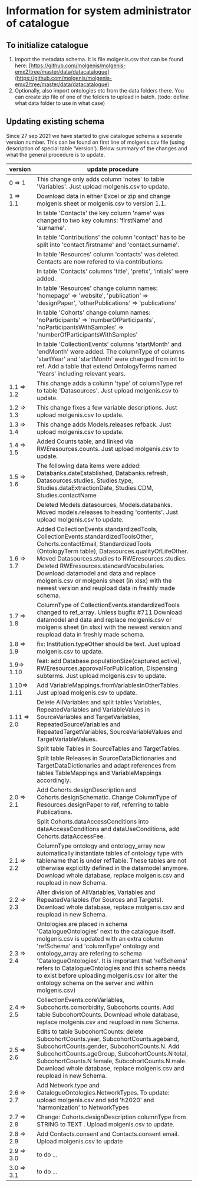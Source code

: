 # Information for system administrator of catalogue

## To initialize catalogue

1. Import the metadata schema. It is file molgenis.csv that can be found
   here: [https://github.com/molgenis/molgenis-emx2/tree/master/data/datacatalogue](https://github.com/molgenis/molgenis-emx2/tree/master/data/datacatalogue)
1. Optionally, also import ontologies etc from the data folders there. You can create zip file of one of the folders to
   upload in batch.
   (todo: define what data folder to use in what case)

## Updating existing schema

Since 27 sep 2021 we have started to give catalogue schema a seperate version number. This can be found on first line of
molgenis.csv file (using description of special table 'Version'). Below summary of the changes and what the general
procedure is to update.

| version     | update procedure                                                                                                                                                                                                                                                                                                                                                                                                                         |
|-------------|------------------------------------------------------------------------------------------------------------------------------------------------------------------------------------------------------------------------------------------------------------------------------------------------------------------------------------------------------------------------------------------------------------------------------------------|
| 0 => 1      | This change only adds column 'notes' to table 'Variables'. Just upload molgenis.csv to update.                                                                                                                                                                                                                                                                                                                                           |  
| 1 => 1.1    | Download data in either Excel or zip and change molgenis sheet or molgenis.csv to version 1.1.                                                                                                                                                                                                                                                                                                                                           |
|             | In table 'Contacts' the key column 'name' was changed to two key columns: 'firstName' and 'surname'.                                                                                                                                                                                                                                                                                                                                     |
|             | In table 'Contributions' the column 'contact' has to be split into 'contact.firstname' and 'contact.surname'.                                                                                                                                                                                                                                                                                                                            |
|             | In table 'Resources' column 'contacts' was deleted. Contacts are now refered to via contributions.                                                                                                                                                                                                                                                                                                                                       |
|             | In table 'Contacts' columns 'title', 'prefix', 'intials' were added.                                                                                                                                                                                                                                                                                                                                                                     |
|             | In table 'Resources' change column names: 'homepage' => 'website', 'publication' => 'designPaper', 'otherPublications' => 'publications'                                                                                                                                                                                                                                                                                                 |
|             | In table 'Cohorts' change column names: 'noParticipants' => 'numberOfParticipants', 'noParticipantsWithSamples' => 'numberOfParticipantsWithSamples'                                                                                                                                                                                                                                                                                     |
|             | In table 'CollectionEvents' columns 'startMonth' and 'endMonth' were added. The columnType of columns 'startYear' and 'startMonth' were changed from int to ref. Add a table that extend OntologyTerms named 'Years' including relevant years.                                                                                                                                                                                           |
| 1.1 => 1.2  | This change adds a column 'type' of columnType ref to table 'Datasources'. Just upload molgenis.csv to update.                                                                                                                                                                                                                                                                                                                           |
| 1.2 => 1.3  | This change fixes a few variable descriptions. Just upload molgenis.csv to update.                                                                                                                                                                                                                                                                                                                                                       |
| 1.3 => 1.4  | This change adds Models.releases refback. Just upload molgenis.csv to update.                                                                                                                                                                                                                                                                                                                                                            |
| 1.4 => 1.5  | Added Counts table, and linked via RWEresources.counts. Just upload molgenis.csv to update.                                                                                                                                                                                                                                                                                                                                              |
| 1.5 => 1.6  | The following data items were added: Databanks.dateEstablished, Databanks.refresh, Datasources.studies, Studies.type, Studies.dataExtractionDate, Studies.CDM, Studies.contactName
|             | Deleted Models.datasources, Models.databanks. Moved models.releases to heading 'contents'. Just upload molgenis.csv to update.                                                                                                                                                                                                                                                                                                           |
| 1.6 => 1.7  | Added CollectionEvents.standardizedTools, CollectionEvents.standardizedToolsOther, Cohorts.contactEmail, StandardizedTools (OntologyTerm table), Datasources.qualityOfLifeOther. Moved Datasources.studies to RWEresources.studies. Deleted RWEresources.standardVocabularies. Download datamodel and data and replace molgenis.csv or molgenis sheet (in xlsx) with the newest version and reupload data in freshly made schema.        |
| 1.7 => 1.8  | ColumnType of CollectionEvents.standardizedTools changed to ref_array. Unless bugfix #711 Download datamodel and data and replace molgenis.csv or molgenis sheet (in xlsx) with the newest version and reupload data in freshly made schema.                                                                                                                                                                                             |
| 1.8 => 1.9  | fix: Institution.typeOther should be text. Just upload molgenis.csv to update.                                                                                                                                                                                                                                                                                                                                                           |
| 1.9=> 1.10  | feat: add Database.populationSize(captured,active), RWEresources.approvalForPublication, Dispensing subterms. Just upload molgenis.csv to update.                                                                                                                                                                                                                                                                                        |
| 1.10=> 1.11 | Add VariableMappings.fromVariablesInOtherTables. Just upload molgenis.csv to update.                                                                                                                                                                                                                                                                                                                                                     |
| 1.11 => 2.0 | Delete AllVariables and split tables Variables, RepeatedVariables and VariableValues in SourceVariables and TargetVariables, RepeatedSourceVariables and RepeatedTargetVariables, SourceVariableValues and TargetVariableValues.                                                                                                                                                                                                         |
|             | Split table Tables in SourceTables and TargetTables.                                                                                                                                                                                                                                                                                                                                                                                     |
|             | Split table Releases in SourceDataDictionaries and TargetDataDictionaries and adapt references from tables TableMappings and VariableMappings accordingly.                                                                                                                                                                                                                                                                               |
| 2.0 => 2.1  | Add Cohorts.designDescription and Cohorts.designSchematic. Change ColumnType of Resources.designPaper to ref, referring to table Publications.                                                                                                                                                                                                                                                                                           |
|             | Split Cohorts.dataAccessConditions into dataAccessConditions and dataUseConditions, add Cohorts.dataAccessFee.                                                                                                                                                                                                                                                                                                                           |
| 2.1 => 2.2  | ColumnType ontology and ontology_array now automatically instantiate tables of ontology type with tablename that is under refTable. These tables are not otherwise explicitly defined in the datamodel anymore. Download whole database, replace molgenis.csv and reupload in new Schema.                                                                                                                                                |
| 2.2 => 2.3  | Alter division of AllVariables, Variables and RepeatedVariables (for Sources and Targets). Download whole database, replace molgenis.csv and reupload in new Schema.                                                                                                                                                                                                                                                                     |
| 2.3 => 2.4  | Ontologies are placed in schema 'CatalogueOntologies' next to the catalogue itself. molgenis.csv is updated with an extra column 'refSchema' and 'columnType' ontology and ontology_array are refering to schema 'CatalogueOntologies'. It is important that 'refSchema' refers to CatalogueOntologies and this schema needs to exist before uploading molgenis.csv (or alter the ontology schema on the server and within molgenis.csv) |
| 2.4 => 2.5  | CollectionEvents.coreVariables, Subcohorts.comorbidity, Subcohorts.counts. Add table SubcohortCounts. Download whole database, replace molgenis.csv and reupload in new Schema.                                                                                                                                                                                                                                                          | |
| 2.5 => 2.6  | Edits to table SubcohortCounts: delete SubcohortCounts.year, SubcohortCounts.ageband, SubcohortCounts.gender, SubcohortCounts.N. Add SubcohortCounts.ageGroup, SubcohortCounts.N total, SubcohortCounts.N female, SubcohortCounts.N male. Download whole database, replace molgenis.csv and reupload in new Schema.                                                                                                                      | |
| 2.6 => 2.7  | Add Network.type and CatalogueOntologies.NetworkTypes. To update: upload molgenis.csv and add 'h2020' and 'harmonization' to NetworkTypes                                                                                                                                                                                                                                                                                                | |
| 2.7 => 2.8  | Change: Cohorts.designDescription columnType from STRING to TEXT . Upload molgenis.csv to update.                                                                                                                                                                                                                                                                                                | |
| 2.8 => 2.9  | Add Contacts.consent and Contacts.consent email. Upload molgenis.csv to update                                                                                                                                                                                                                                                                                                | |
| 2.9 => 3.0  | to do ...| |
| 3.0 => 3.1  | to do ...| |


